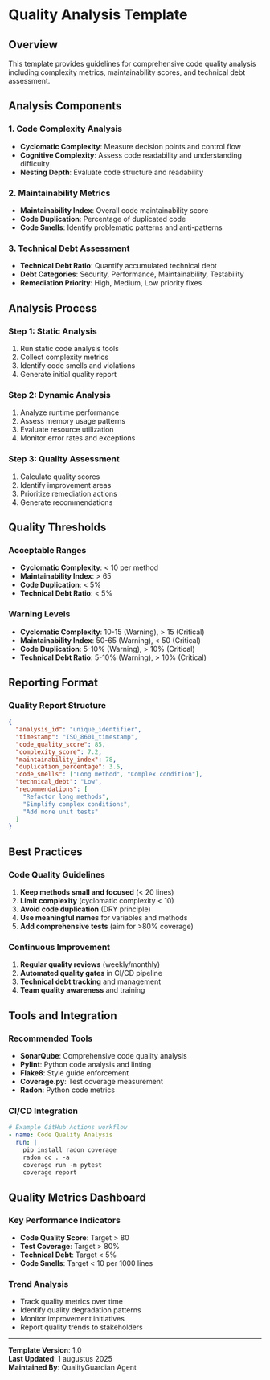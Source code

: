 # Quality Analysis Template

## Overview
This template provides guidelines for comprehensive code quality analysis including complexity metrics, maintainability scores, and technical debt assessment.

## Analysis Components

### 1. Code Complexity Analysis
- **Cyclomatic Complexity**: Measure decision points and control flow
- **Cognitive Complexity**: Assess code readability and understanding difficulty
- **Nesting Depth**: Evaluate code structure and readability

### 2. Maintainability Metrics
- **Maintainability Index**: Overall code maintainability score
- **Code Duplication**: Percentage of duplicated code
- **Code Smells**: Identify problematic patterns and anti-patterns

### 3. Technical Debt Assessment
- **Technical Debt Ratio**: Quantify accumulated technical debt
- **Debt Categories**: Security, Performance, Maintainability, Testability
- **Remediation Priority**: High, Medium, Low priority fixes

## Analysis Process

### Step 1: Static Analysis
1. Run static code analysis tools
2. Collect complexity metrics
3. Identify code smells and violations
4. Generate initial quality report

### Step 2: Dynamic Analysis
1. Analyze runtime performance
2. Assess memory usage patterns
3. Evaluate resource utilization
4. Monitor error rates and exceptions

### Step 3: Quality Assessment
1. Calculate quality scores
2. Identify improvement areas
3. Prioritize remediation actions
4. Generate recommendations

## Quality Thresholds

### Acceptable Ranges
- **Cyclomatic Complexity**: < 10 per method
- **Maintainability Index**: > 65
- **Code Duplication**: < 5%
- **Technical Debt Ratio**: < 5%

### Warning Levels
- **Cyclomatic Complexity**: 10-15 (Warning), > 15 (Critical)
- **Maintainability Index**: 50-65 (Warning), < 50 (Critical)
- **Code Duplication**: 5-10% (Warning), > 10% (Critical)
- **Technical Debt Ratio**: 5-10% (Warning), > 10% (Critical)

## Reporting Format

### Quality Report Structure
```json
{
  "analysis_id": "unique_identifier",
  "timestamp": "ISO_8601_timestamp",
  "code_quality_score": 85,
  "complexity_score": 7.2,
  "maintainability_index": 78,
  "duplication_percentage": 3.5,
  "code_smells": ["Long method", "Complex condition"],
  "technical_debt": "Low",
  "recommendations": [
    "Refactor long methods",
    "Simplify complex conditions",
    "Add more unit tests"
  ]
}
```

## Best Practices

### Code Quality Guidelines
1. **Keep methods small and focused** (< 20 lines)
2. **Limit complexity** (cyclomatic complexity < 10)
3. **Avoid code duplication** (DRY principle)
4. **Use meaningful names** for variables and methods
5. **Add comprehensive tests** (aim for >80% coverage)

### Continuous Improvement
1. **Regular quality reviews** (weekly/monthly)
2. **Automated quality gates** in CI/CD pipeline
3. **Technical debt tracking** and management
4. **Team quality awareness** and training

## Tools and Integration

### Recommended Tools
- **SonarQube**: Comprehensive code quality analysis
- **Pylint**: Python code analysis and linting
- **Flake8**: Style guide enforcement
- **Coverage.py**: Test coverage measurement
- **Radon**: Python code metrics

### CI/CD Integration
```yaml
# Example GitHub Actions workflow
- name: Code Quality Analysis
  run: |
    pip install radon coverage
    radon cc . -a
    coverage run -m pytest
    coverage report
```

## Quality Metrics Dashboard

### Key Performance Indicators
- **Code Quality Score**: Target > 80
- **Test Coverage**: Target > 80%
- **Technical Debt**: Target < 5%
- **Code Smells**: Target < 10 per 1000 lines

### Trend Analysis
- Track quality metrics over time
- Identify quality degradation patterns
- Monitor improvement initiatives
- Report quality trends to stakeholders

---

**Template Version**: 1.0  
**Last Updated**: 1 augustus 2025  
**Maintained By**: QualityGuardian Agent 
